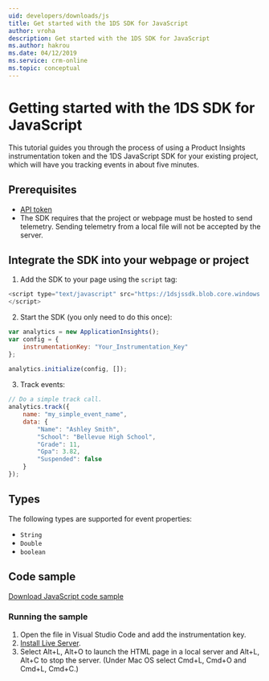 ```yaml
---
uid: developers/downloads/js
title: Get started with the 1DS SDK for JavaScript
author: vroha
description: Get started with the 1DS SDK for JavaScript
ms.author: hakrou
ms.date: 04/12/2019
ms.service: crm-online
ms.topic: conceptual
---
```

# Getting started with the 1DS SDK for JavaScript

This tutorial guides you through the process of using a Product Insights instrumentation token and the 1DS JavaScript SDK for your existing project, which will have you tracking events in about five minutes. 
 
## Prerequisites

- [API token](xref:developers/downloads/api-token)
- The SDK requires that the project or webpage must be hosted to send telemetry. Sending telemetry from a local file will not be accepted by the server.  
 
## Integrate the SDK into your webpage or project

1. Add the SDK to your page using the `script` tag: 

```javascript
<script type="text/javascript" src="https://1dsjssdk.blob.core.windows.net/scripts/latest/ms.analytics-1-beta.js"> 
</script> 
```

2. Start the SDK (you only need to do this once):

```javascript 
var analytics = new ApplicationInsights(); 
var config = { 
    instrumentationKey: "Your_Instrumentation_Key" 
}; 
 
analytics.initialize(config, []); 
```

3. Track events: 

```javascript
// Do a simple track call. 
analytics.track({ 
    name: "my_simple_event_name", 
    data: { 
        "Name": "Ashley Smith", 
        "School": "Bellevue High School", 
        "Grade": 11, 
        "Gpa": 3.82, 
        "Suspended": false 
    } 
}); 
```

## Types

The following types are supported for event properties: 
* `String` 
* `Double` 
* `boolean` 

## Code sample

[Download JavaScript code sample](https://ariamediahost.blob.core.windows.net/sdk/ProductInsightsSamples/JavascriptSample.zip)

### Running the sample
 
1. Open the file in Visual Studio Code and add the instrumentation key. 
2. [Install Live Server](https://marketplace.visualstudio.com/items?itemName=ritwickdey.LiveServer).
3. Select Alt+L, Alt+O to launch the HTML page in a local server and Alt+L, Alt+C to stop the server. (Under Mac OS select Cmd+L, Cmd+O and Cmd+L, Cmd+C.)
